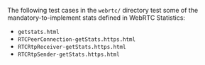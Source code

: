 The following test cases in the `webrtc/` directory test some of the mandatory-to-implement stats defined in WebRTC Statistics:

* `getstats.html`
* `RTCPeerConnection-getStats.https.html`
* `RTCRtpReceiver-getStats.https.html`
* `RTCRtpSender-getStats.https.html`
